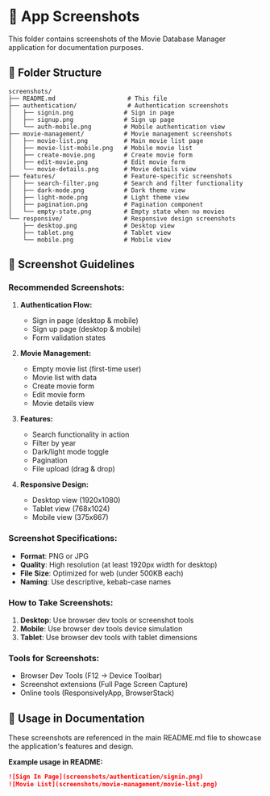 # 📱 App Screenshots

This folder contains screenshots of the Movie Database Manager application for documentation purposes.

## 📁 Folder Structure

```
screenshots/
├── README.md                    # This file
├── authentication/              # Authentication screenshots
│   ├── signin.png              # Sign in page
│   ├── signup.png              # Sign up page
│   └── auth-mobile.png         # Mobile authentication view
├── movie-management/           # Movie management screenshots
│   ├── movie-list.png          # Main movie list page
│   ├── movie-list-mobile.png   # Mobile movie list
│   ├── create-movie.png        # Create movie form
│   ├── edit-movie.png          # Edit movie form
│   └── movie-details.png       # Movie details view
├── features/                   # Feature-specific screenshots
│   ├── search-filter.png       # Search and filter functionality
│   ├── dark-mode.png           # Dark theme view
│   ├── light-mode.png          # Light theme view
│   ├── pagination.png          # Pagination component
│   └── empty-state.png         # Empty state when no movies
└── responsive/                 # Responsive design screenshots
    ├── desktop.png             # Desktop view
    ├── tablet.png              # Tablet view
    └── mobile.png              # Mobile view
```

## 📸 Screenshot Guidelines

### **Recommended Screenshots:**

1. **Authentication Flow:**
   - Sign in page (desktop & mobile)
   - Sign up page (desktop & mobile)
   - Form validation states

2. **Movie Management:**
   - Empty movie list (first-time user)
   - Movie list with data
   - Create movie form
   - Edit movie form
   - Movie details view

3. **Features:**
   - Search functionality in action
   - Filter by year
   - Dark/light mode toggle
   - Pagination
   - File upload (drag & drop)

4. **Responsive Design:**
   - Desktop view (1920x1080)
   - Tablet view (768x1024)
   - Mobile view (375x667)

### **Screenshot Specifications:**
- **Format**: PNG or JPG
- **Quality**: High resolution (at least 1920px width for desktop)
- **File Size**: Optimized for web (under 500KB each)
- **Naming**: Use descriptive, kebab-case names

### **How to Take Screenshots:**

1. **Desktop**: Use browser dev tools or screenshot tools
2. **Mobile**: Use browser dev tools device simulation
3. **Tablet**: Use browser dev tools with tablet dimensions

### **Tools for Screenshots:**
- Browser Dev Tools (F12 → Device Toolbar)
- Screenshot extensions (Full Page Screen Capture)
- Online tools (ResponsivelyApp, BrowserStack)

## 🚀 Usage in Documentation

These screenshots are referenced in the main README.md file to showcase the application's features and design.

**Example usage in README:**
```markdown
![Sign In Page](screenshots/authentication/signin.png)
![Movie List](screenshots/movie-management/movie-list.png)
```
